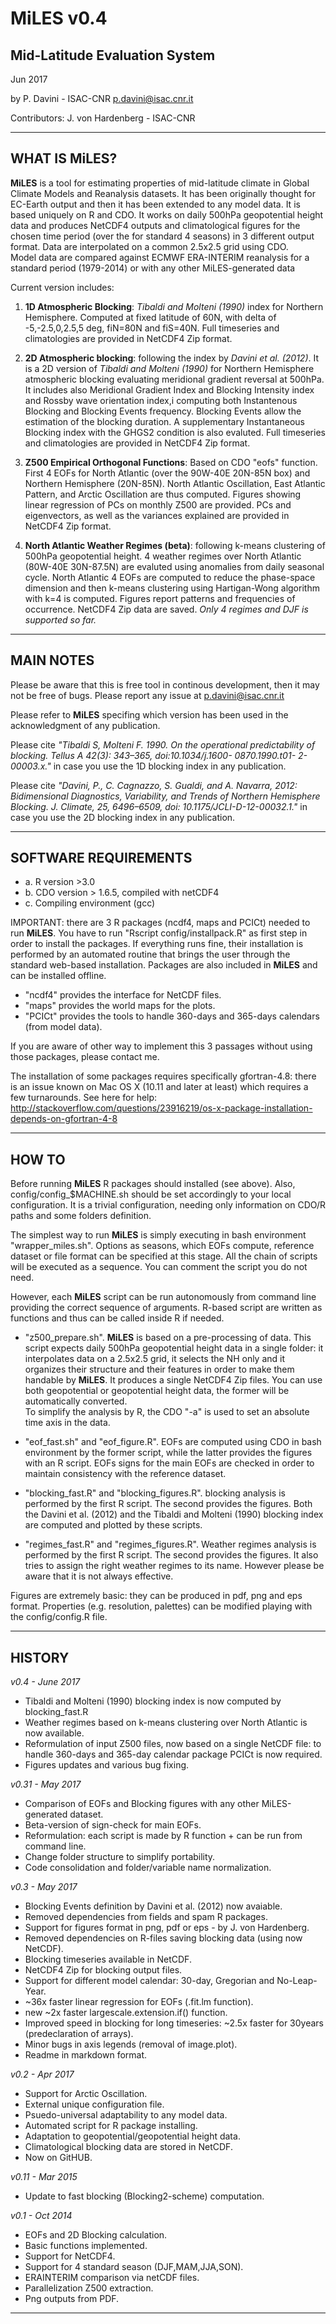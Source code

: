 # MiLES v0.4
## Mid-Latitude Evaluation System

Jun 2017

by P. Davini - ISAC-CNR
p.davini@isac.cnr.it

Contributors: J. von Hardenberg - ISAC-CNR

------------------------------

## WHAT IS MiLES?

**MiLES** is a tool for estimating properties of mid-latitude climate in Global Climate Models
and Reanalysis datasets. It has been originally thought for EC-Earth output and then
it has been extended to any model data. It is based uniquely on R and CDO.
It works on daily 500hPa geopotential height data and produces NetCDF4 outputs and climatological figures 
for the chosen time period (over the for standard 4 seasons) in 3 different output format. 
Data are interpolated on a common 2.5x2.5 grid using CDO.  
Model data are compared against ECMWF ERA-INTERIM reanalysis for a standard period (1979-2014) or with any 
other MiLES-generated data

Current version includes:

1. 	**1D Atmospheric Blocking**: *Tibaldi and Molteni (1990)* index for Northern Hemisphere.
        Computed at fixed latitude of 60N, with delta of -5,-2.5,0,2.5,5 deg, fiN=80N and fiS=40N.
        Full timeseries and climatologies are provided in NetCDF4 Zip format.

2. 	**2D Atmospheric blocking**: following the index by *Davini et al. (2012)*.
	It is a 2D version of *Tibaldi and Molteni (1990)* for Northern Hemisphere
	atmospheric blocking evaluating meridional gradient reversal at 500hPa.
	It includes also Meridional Gradient Index and Blocking Intensity index
	and Rossby wave orientation index,i computing both Instantenous Blocking and Blocking Events frequency.
	Blocking Events allow the estimation of the blocking duration.
	A supplementary Instantaneous Blocking index with the GHGS2 condition is also evaluted. 
	Full timeseries and climatologies are provided in NetCDF4 Zip format.

3. 	**Z500 Empirical Orthogonal Functions**: Based on CDO "eofs" function.
	First 4 EOFs for North Atlantic (over the 90W-40E 20N-85N box) and Northern Hemisphere (20N-85N).
	North Atlantic Oscillation, East Atlantic Pattern, and Arctic Oscillation are thus computed. 
	Figures showing linear regression of PCs on monthly Z500 are provided.
	PCs and eigenvectors, as well as the variances explained are provided in NetCDF4 Zip format.

4.	**North Atlantic Weather Regimes (beta)**: following k-means clustering of 500hPa geopotential height.
	4 weather regimes over North Atlantic (80W-40E 30N-87.5N) are evaluted using 
	anomalies from daily seasonal cycle. North Atlantic 4 EOFs are computed to reduce 
	the phase-space dimension and then k-means clustering using Hartigan-Wong algorithm with k=4 is computed. 
	Figures report patterns and frequencies of occurrence. NetCDF4 Zip data are saved.
	*Only 4 regimes and DJF is supported so far.*

----------------

## MAIN NOTES

Please be aware that this is free tool in continous development, then it may not be 
free of bugs. Please report any issue at p.davini@isac.cnr.it

Please refer to **MiLES** specifing which version has been used in the acknowledgment of any publication.

Please cite *"Tibaldi S, Molteni F. 1990. On the operational predictability of blocking. 
Tellus A 42(3): 343–365, doi:10.1034/j.1600- 0870.1990.t01- 2- 00003.x."*
in case you  use the 1D blocking index in any publication.

Please cite *"Davini, P., C. Cagnazzo, S. Gualdi, and A. Navarra, 2012:
Bidimensional Diagnostics, Variability, and Trends of Northern Hemisphere Blocking.
J. Climate, 25, 6496–6509, doi: 10.1175/JCLI-D-12-00032.1."*
in case you use the 2D blocking index in any publication.


----------------

## SOFTWARE REQUIREMENTS

* a. R version >3.0
* b. CDO version > 1.6.5, compiled with netCDF4
* c. Compiling environment (gcc)

IMPORTANT: there are 3 R packages (ncdf4, maps and PCICt) needed to run **MiLES**.
You have to run "Rscript config/installpack.R" as first step in order to install the packages.
If everything runs fine, their installation is performed by an automated
routine that brings the user through the standard web-based installation.
Packages are also included in **MiLES** and can be installed offline.
- "ncdf4" provides the interface for NetCDF files.
- "maps" provides the world maps for the plots.
- "PCICt" provides the tools to handle 360-days and 365-days calendars (from model data). 

If you are aware of other way to implement this 3 passages without using those packages, please contact me.

The installation of some packages requires specifically gfortran-4.8: there is an issue known on 
Mac OS X (10.11 and later at least) which requires a few turnarounds. See here for help:
http://stackoverflow.com/questions/23916219/os-x-package-installation-depends-on-gfortran-4-8

-----------------

## HOW TO

Before running **MiLES** R packages should installed (see above).
Also, config/config_$MACHINE.sh should be set accordingly to your local configuration.
It is a trivial configuration, needing only information on CDO/R paths and some folders definition.

The simplest way to run **MiLES** is simply executing in bash environment "wrapper_miles.sh". 
Options as seasons, which EOFs compute, reference dataset or file format can be specified at this stage.
All the chain of scripts will be executed as a sequence. You can comment the script you do not need.

However, each **MiLES** script can be run autonomously from command line providing the correct sequence of arguments.
R-based script are written as functions and thus can be called inside R if needed.  

* "z500_prepare.sh". **MiLES** is based on a pre-processing of data. 
This script expects daily 500hPa geopotential height data in a single folder: it interpolates data on a 2.5x2.5 grid,
it selects the NH only and it organizes their structure and their features in order to make them handable by **MiLES**.
It produces a single NetCDF4 Zip files. 
You can use both geopotential or geopotential height data, the former will be automatically converted.   
To simplify the analysis by R, the CDO "-a" is used to set an absolute time axis in the data.  

* "eof_fast.sh" and "eof_figure.R". EOFs are computed using CDO in bash environment by the former script, while the latter
provides the figures with an R script. EOFs signs for the main EOFs are checked in order to maintain consistency with the reference dataset.

* "blocking_fast.R" and "blocking_figures.R". blocking analysis is performed by the first R script. The second provides the figures. 
Both the Davini et al. (2012) and the Tibaldi and Molteni (1990) blocking index are computed and plotted by these scripts.

* "regimes_fast.R" and "regimes_figures.R". Weather regimes analysis is performed by the first R script. The second provides the figures.
It also tries to assign the right weather regimes to its name. However please be aware that it is not always effective.

Figures are extremely basic: they can be produced in pdf, png and eps format.
Properties (e.g. resolution, palettes) can be modified playing with the config/config.R file. 

------------

## HISTORY

*v0.4 - June 2017*
- Tibaldi and Molteni (1990) blocking index is now computed by blocking_fast.R
- Weather regimes based on k-means clustering over North Atlantic is now available.
- Reformulation of input Z500 files, now based on a single NetCDF file: to handle 360-days 
  and 365-day calendar package PCICt is now required.
- Figures updates and various bug fixing.

*v0.31 - May 2017*
- Comparison of EOFs and Blocking figures with any other MiLES-generated dataset.
- Beta-version of sign-check for main EOFs.
- Reformulation: each script is made by R function + can be run from command line.
- Change folder structure to simplify portability.
- Code consolidation and folder/variable name normalization.

*v0.3 - May 2017*
- Blocking Events definition by Davini et al. (2012) now avaiable.
- Removed dependencies from fields and spam R packages.
- Support for figures format in png, pdf or eps - by J. von Hardenberg.
- Removed dependencies on R-files saving blocking data (using now NetCDF).
- Blocking timeseries available in NetCDF.
- NetCDF4 Zip for blocking output files.
- Support for different model calendar: 30-day, Gregorian and No-Leap-Year.
- ~36x faster linear regression for EOFs (.fit.lm function).
- new ~2x faster largescale.extension.if() function.
- Improved speed in blocking for long timeseries: ~2.5x faster for 30years (predeclaration of arrays).
- Minor bugs in axis legends (removal of image.plot).
- Readme in markdown format.

*v0.2 - Apr 2017*
- Support for Arctic Oscillation.
- External unique configuration file.
- Psuedo-universal adaptability to any model data.
- Automated script for R package installing.
- Adaptation to geopotential/geopotential height data.
- Climatological blocking data are stored in NetCDF.
- Now on GitHUB.

*v0.11 - Mar 2015*

- Update to fast blocking (Blocking2-scheme) computation.

*v0.1 - Oct 2014*

- EOFs and 2D Blocking calculation.
- Basic functions implemented.
- Support for NetCDF4.
- Support for 4 standard season (DJF,MAM,JJA,SON).
- ERAINTERIM comparison via netCDF files.
- Parallelization Z500 extraction.
- Png outputs from PDF.

-----------------

